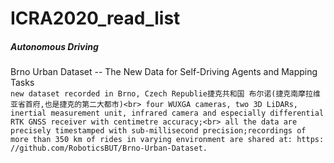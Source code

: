 # ICRA2020_read_list

##### Autonomous Driving
Brno Urban Dataset -- The New Data for Self-Driving Agents and Mapping Tasks<br>
`new dataset recorded in Brno, Czech Republie捷克共和国 布尔诺(捷克南摩拉维亚省首府,也是捷克的第二大都市)<br>
four WUXGA cameras, two 3D LiDARs, inertial measurement unit, infrared camera and especially differential RTK GNSS receiver with centimetre accuracy;<br> all the data are precisely timestamped with sub-millisecond precision;recordings of more than 350 km of rides in varying environment are shared at: https: //github.com/RoboticsBUT/Brno-Urban-Dataset.`<br>




